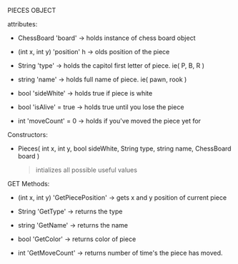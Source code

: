 PIECES OBJECT

attributes:
   - ChessBoard 'board'
    -> holds instance of chess board object
        
  - (int x, int y) 'position' h
    -> olds position of the piece
    
  - String 'type'
    -> holds the capitol first letter of piece. ie( P, B, R )
    
  - string 'name'
    -> holds full name of piece. ie( pawn, rook )
    
  - bool 'sideWhite'
    -> holds true if piece is white
    
  - bool 'isAlive' = true
    -> holds true until you lose the piece
    
  - int 'moveCount' = 0
    -> holds if you've moved the piece yet for

Constructors:
  - Pieces( int x, int y, bool sideWhite, String type, string name, ChessBoard board )
    >  intializes all possible useful values
  
GET Methods:
  - (int x, int y) 'GetPiecePosition'
    -> gets x and y position of current piece
    
  - String 'GetType'
    -> returns the type
    
  - string 'GetName'
    -> returns the name
    
  - bool 'GetColor'
    -> returns color of piece
    
  - int 'GetMoveCount'
    -> returns number of time's the piece has moved.    
